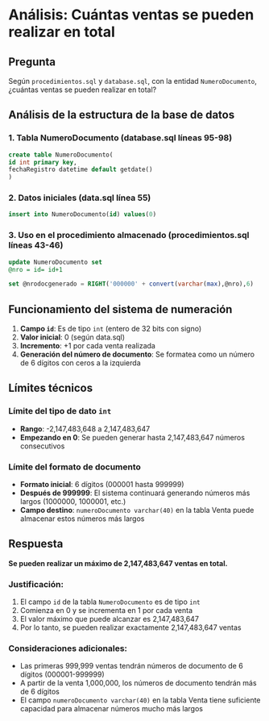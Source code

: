# Análisis: Cuántas ventas se pueden realizar en total

## Pregunta
Según `procedimientos.sql` y `database.sql`, con la entidad `NumeroDocumento`, ¿cuántas ventas se pueden realizar en total?

## Análisis de la estructura de la base de datos

### 1. Tabla NumeroDocumento (database.sql líneas 95-98)
```sql
create table NumeroDocumento(
id int primary key,
fechaRegistro datetime default getdate()
)
```

### 2. Datos iniciales (data.sql línea 55)
```sql
insert into NumeroDocumento(id) values(0)
```

### 3. Uso en el procedimiento almacenado (procedimientos.sql líneas 43-46)
```sql
update NumeroDocumento set
@nro = id= id+1

set @nrodocgenerado = RIGHT('000000' + convert(varchar(max),@nro),6)
```

## Funcionamiento del sistema de numeración

1. **Campo `id`**: Es de tipo `int` (entero de 32 bits con signo)
2. **Valor inicial**: 0 (según data.sql)
3. **Incremento**: +1 por cada venta realizada
4. **Generación del número de documento**: Se formatea como un número de 6 dígitos con ceros a la izquierda

## Límites técnicos

### Límite del tipo de dato `int`
- **Rango**: -2,147,483,648 a 2,147,483,647
- **Empezando en 0**: Se pueden generar hasta 2,147,483,647 números consecutivos

### Límite del formato de documento
- **Formato inicial**: 6 dígitos (000001 hasta 999999)
- **Después de 999999**: El sistema continuará generando números más largos (1000000, 1000001, etc.)
- **Campo destino**: `numeroDocumento varchar(40)` en la tabla Venta puede almacenar estos números más largos

## Respuesta

**Se pueden realizar un máximo de 2,147,483,647 ventas en total.**

### Justificación:
1. El campo `id` de la tabla `NumeroDocumento` es de tipo `int`
2. Comienza en 0 y se incrementa en 1 por cada venta
3. El valor máximo que puede alcanzar es 2,147,483,647
4. Por lo tanto, se pueden realizar exactamente 2,147,483,647 ventas

### Consideraciones adicionales:
- Las primeras 999,999 ventas tendrán números de documento de 6 dígitos (000001-999999)
- A partir de la venta 1,000,000, los números de documento tendrán más de 6 dígitos
- El campo `numeroDocumento varchar(40)` en la tabla Venta tiene suficiente capacidad para almacenar números mucho más largos